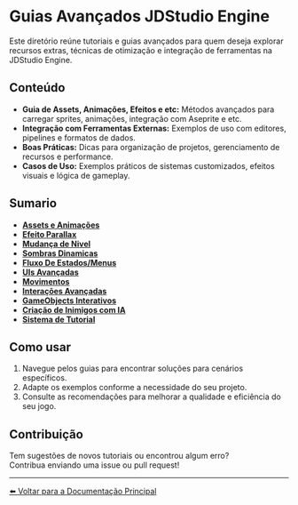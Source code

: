 # Guias Avançados JDStudio Engine

Este diretório reúne tutoriais e guias avançados para quem deseja explorar recursos extras, técnicas de otimização e integração de ferramentas na JDStudio Engine.

## Conteúdo

- **Guia de Assets, Animações, Efeitos e etc:** Métodos avançados para carregar sprites, animações, integração com Aseprite e etc.
- **Integração com Ferramentas Externas:** Exemplos de uso com editores, pipelines e formatos de dados.
- **Boas Práticas:** Dicas para organização de projetos, gerenciamento de recursos e performance.
- **Casos de Uso:** Exemplos práticos de sistemas customizados, efeitos visuais e lógica de gameplay.

## Sumario
* **[Assets e Animações](./Guia_Assets_e_Animacao.md)**
* **[Efeito Parallax](./Guia_Efeito_Parallax.md)**
* **[Mudança de Nivel](Guia_Mudanca_de_Nivel.md)**
* **[Sombras Dinamicas](./Guia_Sombras_Dinamicas.md)**
* **[Fluxo De Estados/Menus](Guia_Fluxo_de_Estados.md)**
* **[UIs Avançadas](./Guia_Avancado_UI.md)**
* **[Movimentos](./Guia_Avancado_Movimento.md)**
* **[Interações Avançadas](./Guia_Interacoes_Avancadas.md)**
* **[GameObjects Interativos](./Guia_GameObjects_Interativos.md)**
* **[Criação de Inimigos com IA](./Guia_Criacao_de_Inimigos_IA.md)**
* **[Sistema de Tutorial](./Guia_Sistema_de_Tutoriais.md)**

## Como usar

1. Navegue pelos guias para encontrar soluções para cenários específicos.
2. Adapte os exemplos conforme a necessidade do seu projeto.
3. Consulte as recomendações para melhorar a qualidade e eficiência do seu jogo.

## Contribuição

Tem sugestões de novos tutoriais ou encontrou algum erro?  
Contribua enviando uma issue ou pull request!

---
[⬅️ Voltar para a Documentação Principal](../README.md)